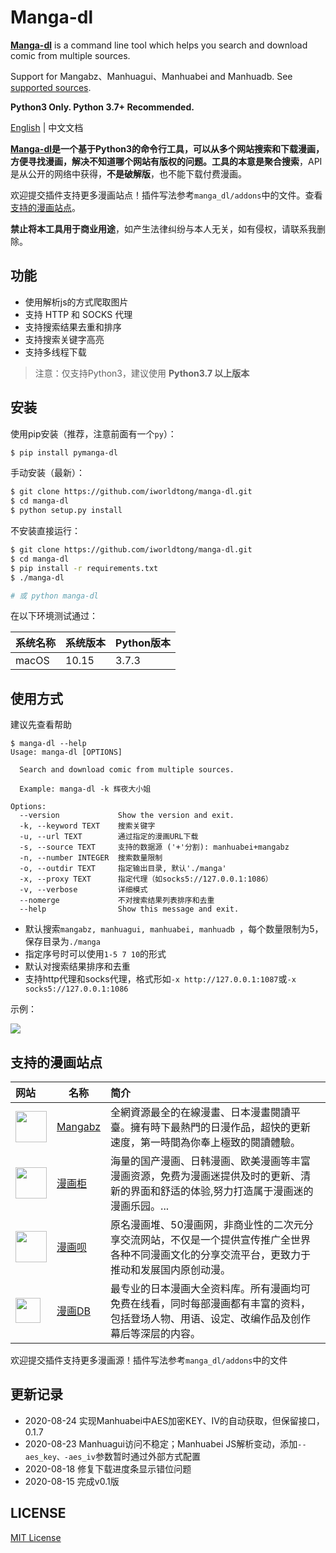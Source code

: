 # Manga-dl
**[Manga-dl](https://github.com/iworldtong/manga-dl)** is a command line tool which helps you search and download comic from multiple sources.

Support for Mangabz、Manhuagui、Manhuabei and Manhuadb. See [supported sources](https://github.com/iworldtong/manga-dl#支持的漫画站点).

**Python3 Only. Python 3.7+ Recommended.**

[English](https://github.com/iworldtong/manga-dl/blob/master/README.en.md) | 中文文档

**[Manga-dl](https://github.com/iworldtong/manga-dl)**是一个基于Python3的命令行工具，可以从多个网站搜索和下载漫画，方便寻找漫画，解决不知道哪个网站有版权的问题。工具的本意是**聚合搜索**，API是从公开的网络中获得，**不是破解版**，也不能下载付费漫画。

欢迎提交插件支持更多漫画站点！插件写法参考`manga_dl/addons`中的文件。查看 [支持的漫画站点](#支持的漫画站点)。

**禁止将本工具用于商业用途**，如产生法律纠纷与本人无关，如有侵权，请联系我删除。

## 功能

- 使用解析js的方式爬取图片
- 支持 HTTP 和 SOCKS 代理
- 支持搜索结果去重和排序
- 支持搜索关键字高亮
- 支持多线程下载

> 注意：仅支持Python3，建议使用 **Python3.7 以上版本**

## 安装

使用pip安装（推荐，注意前面有一个`py`）：

```bash
$ pip install pymanga-dl
```

手动安装（最新）：

```bash
$ git clone https://github.com/iworldtong/manga-dl.git
$ cd manga-dl
$ python setup.py install
```

不安装直接运行：

```bash
$ git clone https://github.com/iworldtong/manga-dl.git
$ cd manga-dl
$ pip install -r requirements.txt
$ ./manga-dl

# 或 python manga-dl
```

在以下环境测试通过：

| 系统名称 | 系统版本 | Python版本 |
| -------- | -------- | ---------- |
| macOS    | 10.15    | 3.7.3      |

## 使用方式

建议先查看帮助

```
$ manga-dl --help
Usage: manga-dl [OPTIONS]

  Search and download comic from multiple sources.

  Example: manga-dl -k 辉夜大小姐

Options:
  --version             Show the version and exit.
  -k, --keyword TEXT    搜索关键字
  -u, --url TEXT        通过指定的漫画URL下载
  -s, --source TEXT     支持的数据源 ('+'分割): manhuabei+mangabz
  -n, --number INTEGER  搜索数量限制
  -o, --outdir TEXT     指定输出目录, 默认'./manga'
  -x, --proxy TEXT      指定代理（如socks5://127.0.0.1:1086）
  -v, --verbose         详细模式
  --nomerge             不对搜索结果列表排序和去重
  --help                Show this message and exit.
```

- 默认搜索`mangabz, manhuagui, manhuabei, manhuadb `，每个数量限制为5，保存目录为`./manga`
- 指定序号时可以使用`1-5 7 10`的形式
- 默认对搜索结果排序和去重
- 支持http代理和socks代理，格式形如`-x http://127.0.0.1:1087`或`-x socks5://127.0.0.1:1086`

示例：

<img src="https://res.cloudinary.com/dzu6x6nqi/image/upload/v1597549624/github/manga-dl_k-1.png">

## 支持的漫画站点

| 网站                                                         | 名称                                 | 简介                                                         |
| :----------------------------------------------------------- | ------------------------------------ | :----------------------------------------------------------- |
| <a href="https://www.mangabz.com/"><img src="https://css.mangabz.com/v202005281721/mangabz/images/logo_mangabz.png" height="50px"></a> | [Mangabz](https://www.mangabz.com/)  | 全網資源最全的在線漫畫、日本漫畫閱讀平臺。擁有時下最熱門的日漫作品，超快的更新速度，第一時間為你奉上極致的閱讀體驗。 |
| <a href="https://www.manhuagui.com/"><img src="https://qssily.oss-cn-hongkong.aliyuncs.com/img/manhuagui.png" height="50px"></a> | [漫画柜](https://www.manhuagui.com/) | 海量的国产漫画、日韩漫画、欧美漫画等丰富漫画资源，免费为漫画迷提供及时的更新、清新的界面和舒适的体验,努力打造属于漫画迷的漫画乐园。... |
| <a href="https://www.manhuagui.com/"><img src="https://res.cloudinary.com/dzu6x6nqi/image/upload/v1596637722/github/manhuabei_logo.png" height="50px"></a> | [漫画呗](https://www.manhuabei.com/) | 原名漫画堆、50漫画网，非商业性的二次元分享交流网站，不仅是一个提供宣传推广全世界各种不同漫画文化的分享交流平台，更致力于推动和发展国内原创动漫。 |
| <a href="https://www.manhuadb.com/"><img src="https://www.manhuadb.com/assets/www/img/logo.png" height="40px"></a> | [漫画DB](https://www.manhuadb.com/)  | 最专业的日本漫画大全资料库。所有漫画均可免费在线看，同时每部漫画都有丰富的资料，包括登场人物、用语、设定、改编作品及创作幕后等深层的内容。 |

欢迎提交插件支持更多漫画源！插件写法参考`manga_dl/addons`中的文件

## 更新记录

- 2020-08-24 实现Manhuabei中AES加密KEY、IV的自动获取，但保留接口，0.1.7
- 2020-08-23 Manhuagui访问不稳定；Manhuabei JS解析变动，添加`--aes_key、-aes_iv`参数暂时通过外部方式配置
- 2020-08-18 修复下载进度条显示错位问题
- 2020-08-15 完成v0.1版

## LICENSE

[MIT License](https://github.com/iworldtong/manga-dl/blob/master/LICENSE)

